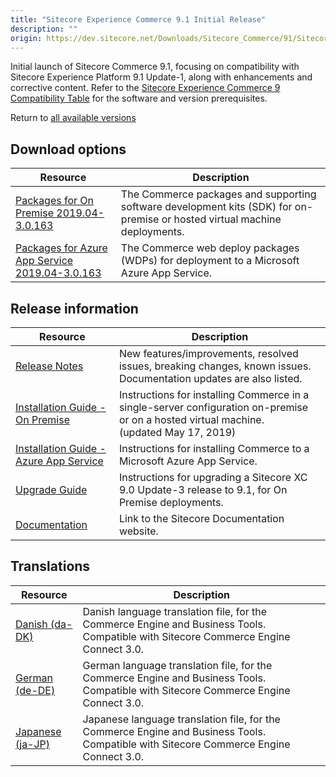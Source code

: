 ```yaml
---
title: "Sitecore Experience Commerce 9.1 Initial Release"
description: ""
origin: https://dev.sitecore.net/Downloads/Sitecore_Commerce/91/Sitecore_Experience_Commerce_91_Initial_Release.aspx
---
```


Initial launch of Sitecore Commerce 9.1, focusing on compatibility with Sitecore Experience Platform 9.1 Update-1, along with enhancements and corrective content. Refer to the [Sitecore Experience Commerce 9 Compatibility Table](https://kb.sitecore.net/articles/804595) for the software and version prerequisites.

Return to [all available versions](/Downloads/Sitecore_Commerce)

## Download options

 | Resource | Description |
 | --- | --- |
 | [Packages for On Premise 2019.04-3.0.163](https://scdp.blob.core.windows.net/downloads/Sitecore%20Commerce/91/Sitecore%20Experience%20Commerce%2091%20Initial%20Release/Secure/Sitecore.Commerce.2019.04-3.0.163.zip) | The Commerce packages and supporting software development kits (SDK) for on-premise or hosted virtual machine deployments. |
 | [Packages for Azure App Service 2019.04-3.0.163](https://scdp.blob.core.windows.net/downloads/Sitecore%20Commerce/91/Sitecore%20Experience%20Commerce%2091%20Initial%20Release/Secure/Sitecore.Commerce.Azure.2019.04-3.0.163.zip) | The Commerce web deploy packages (WDPs) for deployment to a Microsoft Azure App Service. |

## Release information

 | Resource | Description |
 | --- | --- |
 | [Release Notes](/downloads/Sitecore_Commerce/91/Sitecore_Experience_Commerce_91_Initial_Release/Release_Notes) | New features/improvements, resolved issues, breaking changes, known issues. Documentation updates are also listed. |
 | [Installation Guide - On Premise](https://scdp.blob.core.windows.net/downloads/Sitecore%20Commerce/91/Sitecore%20Experience%20Commerce%2091%20Initial%20Release/Secure/Sitecore_XC-9.1_Installation_Guide_for_On-Prem.pdf) | Instructions for installing Commerce in a single-server configuration on-premise or on a hosted virtual machine.  <br />(updated May 17, 2019) |
 | [Installation Guide - Azure App Service](https://scdp.blob.core.windows.net/downloads/Sitecore%20Commerce/91/Sitecore%20Experience%20Commerce%2091%20Initial%20Release/Secure/Sitecore_XC-9.1_Installation_Guide_for_Azure.pdf) | Instructions for installing Commerce to a Microsoft Azure App Service. |
 | [Upgrade Guide](https://scdp.blob.core.windows.net/downloads/Sitecore%20Commerce/91/Sitecore%20Experience%20Commerce%2091%20Initial%20Release/Secure/Sitecore_Experience_Commerce_Upgrade_Guide_for_9.1.pdf) | Instructions for upgrading a Sitecore XC 9.0 Update-3 release to 9.1, for On Premise deployments. |
 | [Documentation](https://doc.sitecore.com) | Link to the Sitecore Documentation website. |

## Translations

 | Resource | Description |
 | --- | --- |
 | [Danish (da-DK)](https://scdp.blob.core.windows.net/downloads/Sitecore%20Commerce/91/Sitecore%20Experience%20Commerce%2091%20Initial%20Release/Secure/da-DK.xml) | Danish language translation file, for the Commerce Engine and Business Tools. Compatible with Sitecore Commerce Engine Connect 3.0. |
 | [German (de-DE)](https://scdp.blob.core.windows.net/downloads/Sitecore%20Commerce/91/Sitecore%20Experience%20Commerce%2091%20Initial%20Release/Secure/de-DE.xml) | German language translation file, for the Commerce Engine and Business Tools. Compatible with Sitecore Commerce Engine Connect 3.0. |
 | [Japanese (ja-JP)](https://scdp.blob.core.windows.net/downloads/Sitecore%20Commerce/91/Sitecore%20Experience%20Commerce%2091%20Initial%20Release/Secure/ja-JP.xml) | Japanese language translation file, for the Commerce Engine and Business Tools. Compatible with Sitecore Commerce Engine Connect 3.0. |